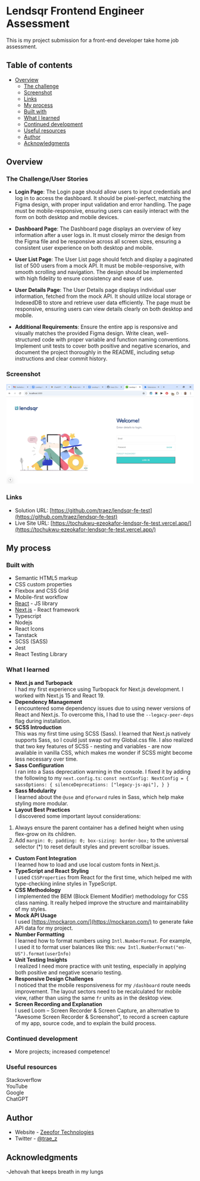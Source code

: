 # Lendsqr Frontend Engineer Assessment

This is my project submission for a front-end developer take home job assessment.

## Table of contents

- [Overview](#overview)
  - [The challenge](#the-challenge)
  - [Screenshot](#screenshot)
  - [Links](#links)
  - [My process](#my-process)
  - [Built with](#built-with)
  - [What I learned](#what-i-learned)
  - [Continued development](#continued-development)
  - [Useful resources](#useful-resources)
  - [Author](#author)
  - [Acknowledgments](#acknowledgments)

## Overview

### The Challenge/User Stories

- **Login Page**:
The Login page should allow users to input credentials and log in to access the dashboard. It should be pixel-perfect, matching the Figma design, with proper input validation and error handling. The page must be mobile-responsive, ensuring users can easily interact with the form on both desktop and mobile devices.  

- **Dashboard Page**:
The Dashboard page displays an overview of key information after a user logs in. It must closely mirror the design from the Figma file and be responsive across all screen sizes, ensuring a consistent user experience on both desktop and mobile.  

- **User List Page**:
The User List page should fetch and display a paginated list of 500 users from a mock API. It must be mobile-responsive, with smooth scrolling and navigation. The design should be implemented with high fidelity to ensure consistency and ease of use.  

- **User Details Page**:
The User Details page displays individual user information, fetched from the mock API. It should utilize local storage or IndexedDB to store and retrieve user data efficiently. The page must be responsive, ensuring users can view details clearly on both desktop and mobile.  

- **Additional Requirements**:
Ensure the entire app is responsive and visually matches the provided Figma design. Write clean, well-structured code with proper variable and function naming conventions. Implement unit tests to cover both positive and negative scenarios, and document the project thoroughly in the README, including setup instructions and clear commit history.  

### Screenshot

![](/public/screenshot-desktopnew.png)

### Links

- Solution URL: [https://github.com/traez/lendsqr-fe-test](https://github.com/traez/lendsqr-fe-test)
- Live Site URL: [https://tochukwu-ezeokafor-lendsqr-fe-test.vercel.app/](https://tochukwu-ezeokafor-lendsqr-fe-test.vercel.app/)

## My process

### Built with

- Semantic HTML5 markup
- CSS custom properties
- Flexbox and CSS Grid
- Mobile-first workflow
- [React](https://reactjs.org/) - JS library
- [Next.js](https://nextjs.org/) - React framework
- Typescript
- Nodejs      
- React Icons  
- Tanstack       
- SCSS (SASS)  
- Jest  
- React Testing Library      

### What I learned
   
- **Next.js and Turbopack**  
I had my first experience using Turbopack for Next.js development. I worked with Next.js 15 and React 19.     
- **Dependency Management**  
I encountered some dependency issues due to using newer versions of React and Next.js. To overcome this, I had to use the `--legacy-peer-deps` flag during installation.   
- **SCSS Introduction**  
This was my first time using SCSS (Sass). I learned that Next.js natively supports Sass, so I could just swap out my Global.css file. I also realized that two key features of SCSS - nesting and variables - are now available in vanilla CSS, which makes me wonder if SCSS might become less necessary over time.  
- **Sass Configuration**  
I ran into a Sass deprecation warning in the console. I fixed it by adding the following to my `next.config.ts`:
`const nextConfig: NextConfig = {
  sassOptions: {
    silenceDeprecations: ["legacy-js-api"],
  }
}  `
- **Sass Modularity**  
I learned about the `@use` and `@forward` rules in Sass, which help make styling more modular.   
- **Layout Best Practices**  
I discovered some important layout considerations:  
1) Always ensure the parent container has a defined height when using flex-grow on its children.  
2) Add `margin: 0; padding: 0; box-sizing: border-box;` to the universal selector (*) to reset default styles and prevent scrollbar issues.     
- **Custom Font Integration**  
I learned how to load and use local custom fonts in Next.js.   
- **TypeScript and React Styling**  
I used `CSSProperties` from React for the first time, which helped me with type-checking inline styles in TypeScript.   
- **CSS Methodology**  
I implemented the BEM (Block Element Modifier) methodology for CSS class naming. It really helped improve the structure and maintainability of my styles.   
- **Mock API Usage**  
I used [https://mockaron.com/](https://mockaron.com/) to generate fake API data for my project.   
- **Number Formatting**  
I learned how to format numbers using `Intl.NumberFormat`. For example, I used it to format user balances like this:
`new Intl.NumberFormat("en-US").format(userInfo) `  
- **Unit Testing Insights**  
I realized I need more practice with unit testing, especially in applying both positive and negative scenario testing.   
- **Responsive Design Challenges**  
I noticed that the mobile responsiveness for my `/dashboard` route needs improvement. The layout sectors need to be recalculated for mobile view, rather than using the same `fr` units as in the desktop view.   
- **Screen Recording and Explanation**  
I used Loom – Screen Recorder & Screen Capture, an alternative to "Awesome Screen Recorder & Screenshot", to record a screen capture of my app, source code, and to explain the build process.    

### Continued development

- More projects; increased competence!

### Useful resources

Stackoverflow  
YouTube  
Google  
ChatGPT

## Author

- Website - [Zeeofor Technologies](https://zeeofortech.vercel.app/)
- Twitter - [@trae_z](https://twitter.com/trae_z)

## Acknowledgments

-Jehovah that keeps breath in my lungs
